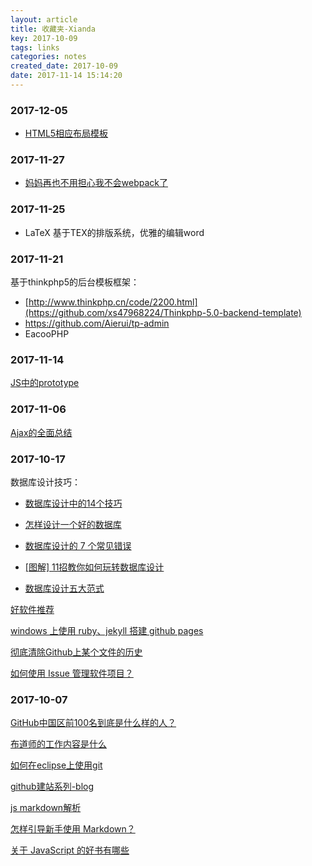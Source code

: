 ```yaml
---
layout: article
title: 收藏夹-Xianda
key: 2017-10-09
tags: links
categories: notes
created_date: 2017-10-09
date: 2017-11-14 15:14:20
---
```


<!--more-->

### 2017-12-05 

- [HTML5相应布局模板](https://html5up.net/)

### 2017-11-27

- [妈妈再也不用担心我不会webpack了](https://juejin.im/post/5a068c2b5188255851322b8c)

### 2017-11-25

- LaTeX 基于ΤΕΧ的排版系统，优雅的编辑word

### 2017-11-21

基于thinkphp5的后台模板框架：

- [http://www.thinkphp.cn/code/2200.html](https://github.com/xs47968224/Thinkphp-5.0-backend-template)
- https://github.com/Aierui/tp-admin
- EacooPHP

### 2017-11-14  
[JS中的prototype](https://www.cnblogs.com/yjf512/archive/2011/06/03/2071914.html)

### 2017-11-06  
[Ajax的全面总结](https://segmentfault.com/a/1190000010832550)

### 2017-10-17  

数据库设计技巧：

- [数据库设计中的14个技巧](http://blog.csdn.net/sirfei/article/details/434994)

- [怎样设计一个好的数据库](http://blog.sina.com.cn/s/blog_735fb3b40100svet.html)

- [数据库设计的 7 个常见错误](http://blog.jobbole.com/93953/)

- [[图解] 11招教你如何玩转数据库设计](http://www.csdn.net/article/2012-04-11/2804419)

- [数据库设计五大范式](http://www.cnblogs.com/xiaxianfei/p/5454707.html)



[好软件推荐](https://tianqi.name/blog/2016/03/05/my-favourit-softwares.html)  

[windows 上使用 ruby、jekyll 搭建 github pages](http://blog.csdn.net/u013009839/article/details/43742901)  


[彻底清除Github上某个文件的历史](http://blog.csdn.net/ysy950803/article/details/53383582)  

[如何使用 Issue 管理软件项目？](http://www.ruanyifeng.com/blog/2017/08/issue.html)

### 2017-10-07  
[GitHub中国区前100名到底是什么样的人？](http://www.open-open.com/lib/view/open1459988224241.html )  

[布道师的工作内容是什么](https://www.zhihu.com/question/19576202 )  

[如何在eclipse上使用git](http://blog.csdn.net/luckarecs/article/details/7427605 )  

[github建站系列-blog](http://www.pchou.info )

[js markdown解析](http://strapdownjs.com/)  

[怎样引导新手使用 Markdown？](https://www.zhihu.com/question/20409634 )  

[关于 JavaScript 的好书有哪些](https://www.zhihu.com/question/19562698)  

